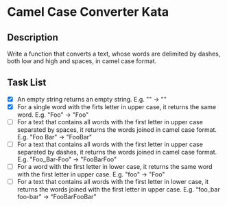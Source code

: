 # Camel Case Converter Kata

## Description
Write a function that converts a text, whose words are delimited by dashes, both low and high and spaces, in camel case 
format.

## Task List
- [x] An empty string returns an empty string. E.g. "" -> ""
- [x] For a single word with the firts letter in upper case, it returns the same word. E.g. "Foo" -> "Foo"
- [ ] For a text that contains all words with the first letter in upper case separated by spaces, it returns the words
joined in camel case format. E.g. "Foo Bar" -> "FooBar"
- [ ] For a text that contains all words with the first letter in upper case separated by dashes, it returns the words
  joined in camel case format. E.g. "Foo_Bar-Foo" -> "FooBarFoo"
- [ ] For a word with the first letter in lower case, it returns the same word with the first letter in upper case. 
E.g. "foo" -> "Foo"
- [ ] For a text that contains all words with the first letter in lower case, it returns the words joined with the first
  letter in upper case. E.g. “foo_bar foo-bar” -> “FooBarFooBar”